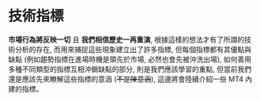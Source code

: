# 技術指標

**市場行為將反映一切** 且 **我們相信歷史一再重演**, 根據這樣的想法才有了所謂的技術分析的存在, 而用來捕捉這些現象建立出了許多指標, 但每個指標都有其優點與缺點 (例如趨勢指標在進場時機是領先於市場, 必然也會先被沖洗出場), 如何善用多種不同類型的指標互相沖銷缺點的部分, 則是我們應該學習的重點, 但當前我們還是應該先來瞭解這些指標的意涵 (~~不是陳意涵~~), 這邊將會陸續介紹一些 MT4 內建的指標。